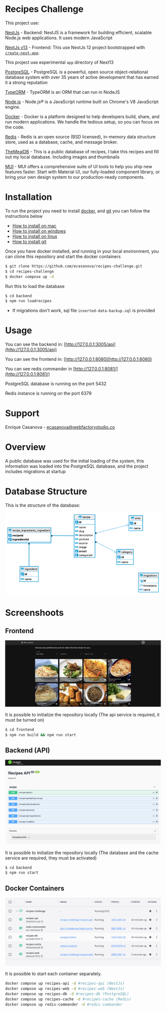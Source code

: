 # Recipes Challenge

This project use:

[NestJs](https://github.com/nestjs/nest) - Backend: NestJS is a framework for building efficient, scalable Node.js web applications. It uses modern JavaScript

[NextJs v13](https://nextjs.org/blog/next-13) - Frontend: This use NextJs 12 project bootstrapped with [`create-next-app`](https://github.com/vercel/next.js/tree/canary/packages/create-next-app).

This project use experimental `app` directory of Next13

[PostgreSQL](https://www.postgresql.org) - PostgreSQL is a powerful, open source object-relational database system with over 35 years of active development that has earned it a strong reputation

[TypeORM](https://typeorm.io/) - TypeORM is an ORM that can run in NodeJS

[Node.js](https://nodejs.org/en/) - Node.js® is a JavaScript runtime built on Chrome's V8 JavaScript engine.

[Docker](https://docker.com) - Docker is a platform designed to help developers build, share, and run modern applications. We handle the tedious setup, so you can focus on the code.

[Redis](https://redis.io/) - Redis is an open source (BSD licensed), in-memory data structure store, used as a database, cache, and message broker.

[TheMealDB](https://www.themealdb.com/) - This is a public database of recipes, I take this recipes and fill out my local database. Including images and thumbnails

[MUI](https://mui.com/) - MUI offers a comprehensive suite of UI tools to help you ship new features faster. Start with Material UI, our fully-loaded component library, or bring your own design system to our production-ready components.

# Installation

To run the project you need to install [docker](https://docs.docker.com), and [git](https://git-scm.com/book/en/v2/Getting-Started-Installing-Git) you can follow the instructions below

- [How to install on mac](https://docs.docker.com/desktop/install/mac-install/)
- [How to install on windows](https://docs.docker.com/desktop/install/windows-install/)
- [How to install on linux](https://docs.docker.com/desktop/install/linux-install/)
- [How to install git](https://git-scm.com/book/en/v2/Getting-Started-Installing-Git)

Once you have docker installed, and running in your local environment, you can clone this repository and start the docker containers

```bash
$ git clone https://github.com/ecasanova/recipes-challenge.git
$ cd recipes-challenge
$ docker compose up -d
```

Run this to load the database

```bash
$ cd backend
$ npm run loadrecipes
```

- If migrations don't work, sql file `inserted-data-backup.sql` is provided

# Usage

You can see the backend in: [http://127.0.0.1:3005/api](http://127.0.0.1:3005/api)

You can see the frontend in: [http://127.0.0.1:8080](http://127.0.0.1:8080)

You can see redis commander in [http://127.0.0.1:8081/](http://127.0.0.1:8081/)

PostgreSQL database is running on the port 5432

Redis instance is running on the port 6379

# Support

Enrique Casanova - [ecasanova@webfactorystudio.co](ecasanova@webfactorystudio.co)

# Overview

A public database was used for the initial loading of the system, this information was loaded into the PostgreSQL database, and the project includes migrations at startup

# Database Structure

This is the structure of the database:

![ER](er.png)

# Screenshoots

## Frontend

![frontend](frontend.png)

It is possible to initialize the repository locally (The api service is required, it must be turned on)

```bash
$ cd frontend
$ npm run build && npm run start
```

## Backend (API)

![backend](backend.png)

It is possible to initialize the repository locally (The database and the cache service are required, they must be activated)

```bash
$ cd backend
$ npm run start
```

## Docker Containers

![docker](docker.png)

It is possible to start each container separately.

```bash
docker compose up recipes-api -d #recipes-api (NestJs)
docker compose up recipes-web -d #recipes-web (NextJs)
docker compose up recipes-db -d #recipes-db (PostgreSQL)
docker compose up recipes-cache -d #recipes-cache (Redis)
docker compose up redis-commander -d #redis-commander
```
